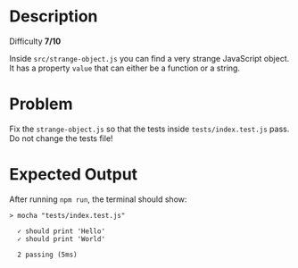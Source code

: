 
# Description
Difficulty **7/10**

Inside `src/strange-object.js` you can find a very strange JavaScript object.   
It has a property `value` that can either be a function or a string.

# Problem
Fix the `strange-object.js` so that the tests inside `tests/index.test.js` pass.   
Do not change the tests file!

# Expected Output
After running `npm run`, the terminal should show:

```
> mocha "tests/index.test.js"

  ✓ should print 'Hello'
  ✓ should print 'World'

  2 passing (5ms)

```
